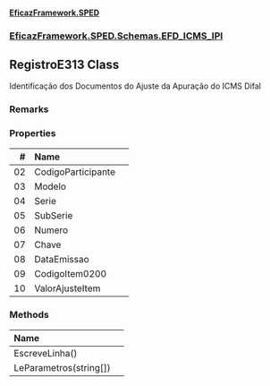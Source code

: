 #### [EficazFramework.SPED](EficazFrameworkSPED.md 'EficazFramework SPED')
### [EficazFramework.SPED.Schemas.EFD_ICMS_IPI](EficazFramework.SPED.Schemas.EFD_ICMS_IPI.md 'EficazFramework.SPED.Schemas.EFD_ICMS_IPI')

## RegistroE313 Class

Identificação dos Documentos do Ajuste da Apuração do ICMS Difal

### Remarks
### Properties

| # | Name | |
| ---: | :--- | :--- |
| 02 | CodigoParticipante |  |
| 03 | Modelo |  |
| 04 | Serie |  |
| 05 | SubSerie |  |
| 06 | Numero |  |
| 07 | Chave |  |
| 08 | DataEmissao |  |
| 09 | CodigoItem0200 |  |
| 10 | ValorAjusteItem |  |
### Methods

| Name | |
| :--- | :--- |
| EscreveLinha() |  |
| LeParametros(string[]) |  |
